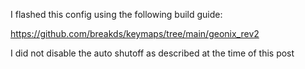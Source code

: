 I flashed this config using the following build guide: 

https://github.com/breakds/keymaps/tree/main/geonix_rev2

I did not disable the auto shutoff as described at the time of this post
